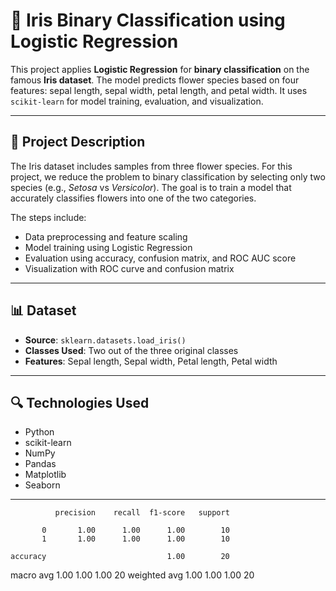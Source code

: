 # 🌸 Iris Binary Classification using Logistic Regression

This project applies **Logistic Regression** for **binary classification** on the famous **Iris dataset**. The model predicts flower species based on four features: sepal length, sepal width, petal length, and petal width. It uses `scikit-learn` for model training, evaluation, and visualization.

---

## 📘 Project Description

The Iris dataset includes samples from three flower species. For this project, we reduce the problem to binary classification by selecting only two species (e.g., *Setosa* vs *Versicolor*). The goal is to train a model that accurately classifies flowers into one of the two categories.

The steps include:
- Data preprocessing and feature scaling
- Model training using Logistic Regression
- Evaluation using accuracy, confusion matrix, and ROC AUC score
- Visualization with ROC curve and confusion matrix

---

## 📊 Dataset

- **Source**: `sklearn.datasets.load_iris()`
- **Classes Used**: Two out of the three original classes
- **Features**: Sepal length, Sepal width, Petal length, Petal width

---

## 🔍 Technologies Used

- Python
- scikit-learn
- NumPy
- Pandas
- Matplotlib
- Seaborn

---
              precision    recall  f1-score   support

           0       1.00      1.00      1.00        10
           1       1.00      1.00      1.00        10

    accuracy                           1.00        20
   macro avg       1.00      1.00      1.00        20
weighted avg       1.00      1.00      1.00        20

